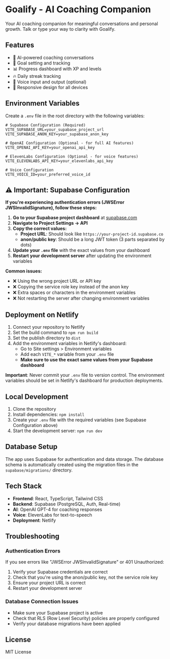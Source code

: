 # Goalify - AI Coaching Companion

Your AI coaching companion for meaningful conversations and personal growth. Talk or type your way to clarity with Goalify.

## Features

- 🤖 AI-powered coaching conversations
- 🎯 Goal setting and tracking
- 📊 Progress dashboard with XP and levels
- 🔥 Daily streak tracking
- 🎤 Voice input and output (optional)
- 📱 Responsive design for all devices

## Environment Variables

Create a `.env` file in the root directory with the following variables:

```env
# Supabase Configuration (Required)
VITE_SUPABASE_URL=your_supabase_project_url
VITE_SUPABASE_ANON_KEY=your_supabase_anon_key

# OpenAI Configuration (Optional - for full AI features)
VITE_OPENAI_API_KEY=your_openai_api_key

# ElevenLabs Configuration (Optional - for voice features)
VITE_ELEVENLABS_API_KEY=your_elevenlabs_api_key

# Voice Configuration
VITE_VOICE_ID=your_preferred_voice_id
```

## ⚠️ Important: Supabase Configuration

**If you're experiencing authentication errors (JWSError JWSInvalidSignature), follow these steps:**

1. **Go to your Supabase project dashboard** at [supabase.com](https://supabase.com)
2. **Navigate to Project Settings → API**
3. **Copy the correct values:**
   - **Project URL**: Should look like `https://your-project-id.supabase.co`
   - **anon/public key**: Should be a long JWT token (3 parts separated by dots)
4. **Update your `.env` file** with the exact values from your dashboard
5. **Restart your development server** after updating the environment variables

**Common issues:**
- ❌ Using the wrong project URL or API key
- ❌ Copying the service role key instead of the anon key
- ❌ Extra spaces or characters in the environment variables
- ❌ Not restarting the server after changing environment variables

## Deployment on Netlify

1. Connect your repository to Netlify
2. Set the build command to `npm run build`
3. Set the publish directory to `dist`
4. Add the environment variables in Netlify's dashboard:
   - Go to Site settings > Environment variables
   - Add each `VITE_*` variable from your `.env` file
   - **Make sure to use the exact same values from your Supabase dashboard**

**Important**: Never commit your `.env` file to version control. The environment variables should be set in Netlify's dashboard for production deployments.

## Local Development

1. Clone the repository
2. Install dependencies: `npm install`
3. Create your `.env` file with the required variables (see Supabase Configuration above)
4. Start the development server: `npm run dev`

## Database Setup

The app uses Supabase for authentication and data storage. The database schema is automatically created using the migration files in the `supabase/migrations/` directory.

## Tech Stack

- **Frontend**: React, TypeScript, Tailwind CSS
- **Backend**: Supabase (PostgreSQL, Auth, Real-time)
- **AI**: OpenAI GPT-4 for coaching responses
- **Voice**: ElevenLabs for text-to-speech
- **Deployment**: Netlify

## Troubleshooting

### Authentication Errors
If you see errors like "JWSError JWSInvalidSignature" or 401 Unauthorized:
1. Verify your Supabase credentials are correct
2. Check that you're using the anon/public key, not the service role key
3. Ensure your project URL is correct
4. Restart your development server

### Database Connection Issues
- Make sure your Supabase project is active
- Check that RLS (Row Level Security) policies are properly configured
- Verify your database migrations have been applied

## License

MIT License